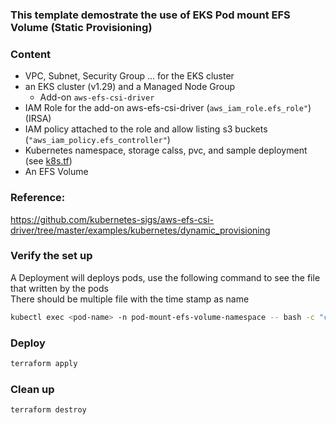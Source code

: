 ### This template demostrate the use of EKS Pod mount EFS Volume (Static Provisioning)

### Content
- VPC, Subnet, Security Group ... for the EKS cluster
- an EKS cluster (v1.29) and a Managed Node Group
  - Add-on `aws-efs-csi-driver`
- IAM Role for the add-on aws-efs-csi-driver (`aws_iam_role.efs_role"`) (IRSA)
- IAM policy attached to the role and allow listing s3 buckets (`"aws_iam_policy.efs_controller"`)
- Kubernetes namespace, storage calss, pvc, and sample deployment (see [k8s.tf](k8s.tf))
- An EFS Volume 

### Reference:
https://github.com/kubernetes-sigs/aws-efs-csi-driver/tree/master/examples/kubernetes/dynamic_provisioning

### Verify the set up
A Deployment will deploys pods, use the following command to see the file that written by the pods  
There should be multiple file with the time stamp as name
```sh
kubectl exec <pod-name> -n pod-mount-efs-volume-namespace -- bash -c "cat data/out"
```

### Deploy
```sh
terraform apply
```

### Clean up

```sh
terraform destroy
```